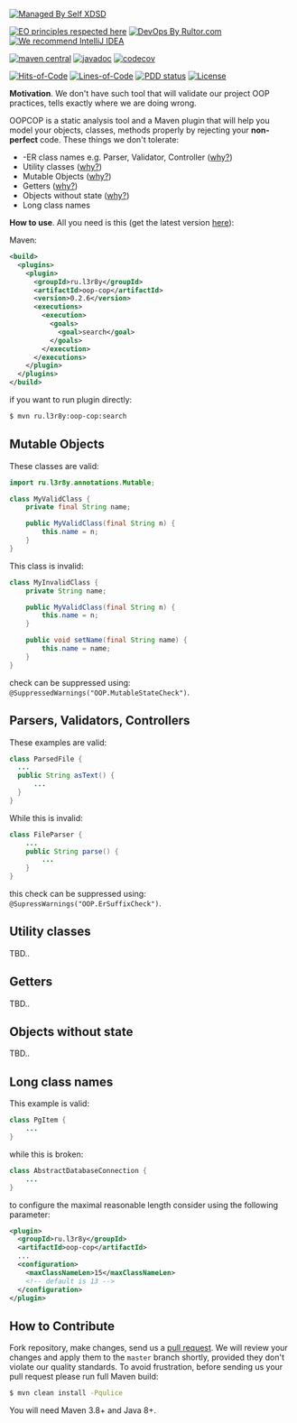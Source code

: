 [![Managed By Self XDSD](https://self-xdsd.com/b/mbself.svg)](https://self-xdsd.com/p/l3r8yJ/oop-cop?provider=github)

[![EO principles respected here](https://www.elegantobjects.org/badge.svg)](https://www.elegantobjects.org)
[![DevOps By Rultor.com](http://www.rultor.com/b/objectionary/eo)](http://www.rultor.com/p/l3r8yJ/oop-cop)
[![We recommend IntelliJ IDEA](https://www.elegantobjects.org/intellij-idea.svg)](https://www.jetbrains.com/idea/)

[![maven central](http://maven-badges.herokuapp.com/maven-central/ru.l3r8y/oop-cop/badge.svg)](https://search.maven.org/artifact/ru.l3r8y/oop-cop)
[![javadoc](https://javadoc.io/badge2/ru.l3r8y/oop-cop/javadoc.svg)](https://javadoc.io/doc/ru.l3r8y/oop-cop)
[![codecov](https://codecov.io/gh/l3r8yJ/oop-cop/branch/master/graph/badge.svg?token=G1YJ0GTB8W)](https://codecov.io/gh/l3r8yJ/oop-cop)

[![Hits-of-Code](https://hitsofcode.com/github/l3r8yJ/oop-cop)](https://hitsofcode.com/view/github/l3r8yJ/oop-cop)
[![Lines-of-Code](https://tokei.rs/b1/github/l3r8yJ/oop-cop)](https://github.com/l3r8yJ/oop-cop)
[![PDD status](http://www.0pdd.com/svg?name=l3r8yJ/oop-cop)](http://www.0pdd.com/p?name=l3r8yJ/oop-cop)
[![License](https://img.shields.io/badge/license-MIT-green.svg)](https://github.com/l3r8yJ/oop-cop/blob/master/LICENSE.txt)

**Motivation**. We don't have such tool that will validate our project OOP practices,
tells exactly where we are doing wrong.

OOPCOP is a static analysis tool and a Maven plugin that will help you
model your objects, classes, methods properly by rejecting your **non-perfect** code.
These things we don't tolerate:
* -ER class names e.g. Parser, Validator, Controller ([why?](https://www.yegor256.com/2015/03/09/objects-end-with-er.html))
* Utility classes ([why?](https://www.yegor256.com/2014/05/05/oop-alternative-to-utility-classes.html))
* Mutable Objects ([why?](https://www.yegor256.com/2014/06/09/objects-should-be-immutable.html))
* Getters ([why?](https://www.yegor256.com/2014/09/16/getters-and-setters-are-evil.html))
* Objects without state ([why?](https://www.yegor256.com/2014/12/15/how-much-your-objects-encapsulate.html))
* Long class names

**How to use**. All you need is this (get the latest version [here](https://search.maven.org/artifact/ru.l3r8y/oop-cop)):

Maven:
```xml
<build>
  <plugins>
    <plugin>
      <groupId>ru.l3r8y</groupId>
      <artifactId>oop-cop</artifactId>
      <version>0.2.6</version>
      <executions>
        <execution>
          <goals>
            <goal>search</goal>
          </goals>
        </execution>
      </executions>
    </plugin>
  </plugins>
</build>
```

if you want to run plugin directly:
```bash
$ mvn ru.l3r8y:oop-cop:search
```

## Mutable Objects

These classes are valid:

```java
import ru.l3r8y.annotations.Mutable;

class MyValidClass {
    private final String name;

    public MyValidClass(final String n) {
        this.name = n;
    }
}
```

This class is invalid:

```java
class MyInvalidClass {
    private String name;

    public MyValidClass(final String n) {
        this.name = n;
    }

    public void setName(final String name) {
        this.name = name;
    }
}
```

check can be suppressed using: `@SuppressedWarnings("OOP.MutableStateCheck")`.

## Parsers, Validators, Controllers

These examples are valid:

```java
class ParsedFile {
  ...
  public String asText() {
      ...
  }   
}
```

While this is invalid:

```java
class FileParser {
    ...
    public String parse() {
        ...
    }
}
```

this check can be suppressed using: `@SupressWarnings("OOP.ErSuffixCheck")`.

## Utility classes

TBD..

## Getters

TBD..

## Objects without state

TBD..

## Long class names

This example is valid:

```java
class PgItem {
    ...
}
```

while this is broken:
```java
class AbstractDatabaseConnection {
    ...
}
```

to configure the maximal reasonable length consider using the following parameter:
```xml
<plugin>
  <groupId>ru.l3r8y</groupId>
  <artifactId>oop-cop</artifactId>
  ...
  <configuration>
    <maxClassNameLen>15</maxClassNameLen>
    <!-- default is 13 -->
  </configuration>
</plugin>
```

## How to Contribute

Fork repository, make changes, send us a [pull request](https://www.yegor256.com/2014/04/15/github-guidelines.html).
We will review your changes and apply them to the `master` branch shortly,
provided they don't violate our quality standards. To avoid frustration,
before sending us your pull request please run full Maven build:

```bash
$ mvn clean install -Pqulice
```

You will need Maven 3.8+ and Java 8+.
